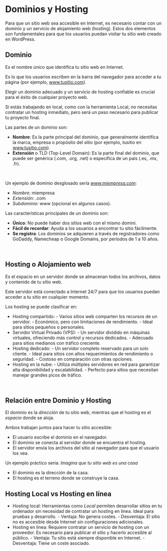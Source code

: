 # Dominios y Hosting

Para que un sitio web sea accesible en Internet, es necesario contar con un dominio y un servicio de alojamiento web (hosting). Estos dos elementos son fundamentales para que los usuarios puedan visitar tu sitio web creado en WordPress.


## Dominio

Es el nombre único que identifica tu sitio web en Internet.

Es lo que los usuarios escriben en la barra del navegador para acceder a tu página (por ejemplo, www.tusitio.com).

Elegir un dominio adecuado y un servicio de hosting confiable es crucial para el éxito de cualquier proyecto web. 

Si estás trabajando en local, como con la herramienta Local, no necesitas contratar un hosting inmediato, pero será un paso necesario para publicar tu proyecto final.
<br>

Las partes de un dominio son:

- **Nombre**: Es la parte principal del dominio, que generalmente identifica la marca, empresa o propósito del sitio (por ejemplo, tusitio en www.tusitio.com).
- **Extensión** o TLD (Top-Level Domain): Es la parte final del dominio, que puede ser genérica (.com, .org, .net) o específica de un país (.es, .mx, .fr).
<br>

Un ejemplo de dominio desglosado sería *www.miempresa.com*:

- *Nombre*: miempresa
- *Extensión*: .com
- *Subdominio*: www (opcional en algunos casos).


Las características principales de un dominio son:

- **Único**: No puede haber dos sitios web con el mismo domini.
- **Fácil de recordar**: Ayuda a los usuarios a encontrar tu sitio fácilmente.
- **Se registra**: Los dominios se adquieren a través de registradores como GoDaddy, Namecheap o Google Domains, por períodos de 1 a 10 años.
<br>

## Hosting o Alojamiento web

Es el espacio en un servidor donde se almacenan todos los archivos, datos y contenido de tu sitio web. 

Este servidor está conectado a Internet 24/7 para que los usuarios puedan acceder a tu sitio en cualquier momento.



Los hosting se puede clasificar en:

- Hosting compartido:
            - Varios sitios web comparten los recursos de un servidor.
            - Económico, pero con limitaciones de rendimiento.
            - Ideal para sitios pequeños o personales.
- Servidor Virtual Privado (VPS):
            - Un servidor dividido en máquinas virtuales, ofreciendo más control y recursos dedicados.
            - Adecuado para sitios medianos con tráfico creciente.
- Hosting dedicado:
            - Un servidor completo reservado para un solo cliente.
            - Ideal para sitios con altos requerimientos de rendimiento o seguridad.
            - Costoso en comparación con otras opciones.
- Hosting en la nube:
            - Utiliza múltiples servidores en red para garantizar alta disponibilidad y escalabilidad.
            - Perfecto para sitios que necesitan manejar grandes picos de tráfico.
<br>

## Relación entre Dominio y Hosting

El dominio es la *dirección* de tu sitio web, mientras que el hosting es el *espacio* donde se aloja.

Ambos trabajan juntos para hacer tu sitio accesible:

- El usuario escribe el dominio en el navegador.
- El dominio se conecta al servidor donde se encuentra el hosting.
- El servidor envía los archivos del sitio al navegador para que el usuario los vea.


Un ejemplo práctico sería: *Imagina que tu sitio web es una casa*

- El dominio es la dirección de la casa.
- El hosting es el terreno donde se construye la casa.


## Hosting Local vs Hosting en línea

- Hosting local: Herramientas como *Local* permiten desarrollar sitios en tu ordenador sin necesidad de contratar un hosting en línea. Ideal para pruebas y desarrollo.
          - Ventaja: No genera costes.
          - Desventaja: El sitio no es accesible desde Internet sin configuraciones adicionales.
- Hosting en línea: Requiere contratar un servicio de hosting con un proveedor. Es necesario para publicar el sitio y hacerlo accesible al público.
          - Ventaja: Tu sitio está siempre disponible en Internet.
          - Desventaja: Tiene un coste asociado.
